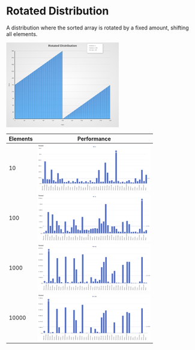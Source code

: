 # Rotated Distribution

A distribution where the sorted array is rotated by a fixed amount, shifting all elements.

[<img src="../../images/distribution/Rotated.svg" width="300" alt="Rotated Distribution">](../../images/distribution/Rotated.svg)

| Elements | Performance                                                                                                                                                            |
| -------- | ---------------------------------------------------------------------------------------------------------------------------------------------------------------------- |
| 10       | [<img src="../../images/perf/distribution/Rotated_cat_a_series_s_10$_bars.svg" width="300">](../../images/perf/distribution/Rotated_cat_a_series_s_10$_bars.svg)       |
| 100      | [<img src="../../images/perf/distribution/Rotated_cat_a_series_s_100$_bars.svg" width="300">](../../images/perf/distribution/Rotated_cat_a_series_s_100$_bars.svg)     |
| 1000     | [<img src="../../images/perf/distribution/Rotated_cat_a_series_s_1000$_bars.svg" width="300">](../../images/perf/distribution/Rotated_cat_a_series_s_1000$_bars.svg)   |
| 10000    | [<img src="../../images/perf/distribution/Rotated_cat_a_series_s_10000$_bars.svg" width="300">](../../images/perf/distribution/Rotated_cat_a_series_s_10000$_bars.svg) |